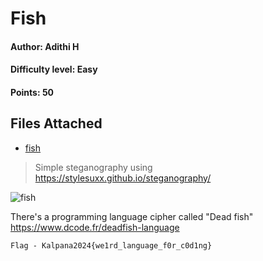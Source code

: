# Fish
#### Author: Adithi H
#### Difficulty level: Easy
#### Points: 50

## Files Attached 
* [fish](/Fish/Fish.jpg)

>Simple steganography using https://stylesuxx.github.io/steganography/

![fish](/Fish/fish.png)

There's a programming language cipher called "Dead fish" 
https://www.dcode.fr/deadfish-language


`Flag - Kalpana2024{we1rd_language_f0r_c0d1ng}`
